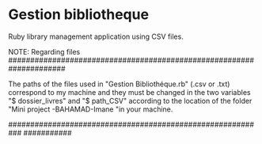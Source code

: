 # Gestion bibliotheque

Ruby library management application using CSV files.

NOTE: Regarding files #####################################################################

The paths of the files used in "Gestion Bibliothéque.rb" (.csv or .txt) correspond to my machine and they must be changed in the two variables "$ dossier_livres" and "$ path_CSV" according to the location of the folder "Mini project -BAHAMAD-Imane "in your machine.

########################################################### ###########
